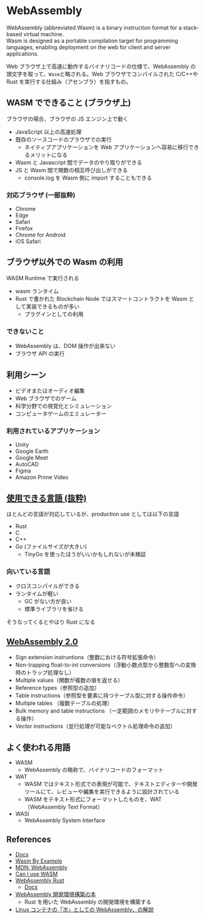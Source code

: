 # WebAssembly

WebAssembly (abbreviated Wasm) is a binary instruction format for a stack-based virtual machine.  
Wasm is designed as a portable compilation target for programming languages, enabling deployment on the web for client and server applications.

Web ブラウザ上で高速に動作するバイナリコードの仕様で、WebAssembly の頭文字を取って、`Wasm`と略される。Web ブラウザでコンパイルされた C/C++や Rust を実行する仕組み（アセンブラ）を指すもの。

## WASM でできること (ブラウザ上)

ブラウザの場合、ブラウザの JS エンジン上で動く

- JavaScript 以上の高速処理
- 既存のソースコードのブラウザでの実行
  - ネイティブアプリケーションを Web アプリケーションへ容易に移行できるメリットになる
- Wasm と Javascript 間でデータのやり取りができる
- JS と Wasm 間で関数の相互呼び出しができる
  - console.log を Wasm 側に import することもできる

### 対応ブラウザ (一部抜粋)

- Chrome
- Edge
- Safari
- Firefox
- Chrome for Android
- iOS Safari

## ブラウザ以外での Wasm の利用

WASM Runtime で実行される

- wasm ランタイム
- Rust で書かれた Blockchain Node ではスマートコントラクトを Wasm として実装できるものが多い
  - プラグインとしての利用

### できないこと

- WebAssembly は、DOM 操作が出来ない
- ブラウザ API の実行

## 利用シーン

- ビデオまたはオーディオ編集
- Web ブラウザでのゲーム
- 科学分野での視覚化とシミュレーション
- コンピュータゲームのエミュレーター

### 利用されているアプリケーション

- Unity
- Google Earth
- Google Meet
- AutoCAD
- Figma
- Amazon Prime Video

## [使用できる言語 (抜粋)](https://github.com/appcypher/awesome-wasm-langs)

ほとんどの言語が対応しているが、production use としては以下の言語

- Rust
- C
- C++
- Go (ファイルサイズが大きい)
  - TinyGo を使ったほうがいいかもしれないが未検証

### 向いている言語

- クロスコンパイルができる
- ランタイムが軽い
  - GC がない方が良い
  - 標準ライブラリを省ける

そうなってくるとやはり Rust になる

## [WebAssembly 2.0](https://webassembly.github.io/spec/core/)

- Sign extension instruntions（整数における符号拡張命令）
- Non-trapping float-to-int conversions（浮動小数点型から整数型への変換時のトラップ処理なし）
- Multiple values（関数が複数の値を返せる）
- Reference types（参照型の追加）
- Table instructions（参照型を要素に持つテーブル型に対する操作命令）
- Multiple tables （複数テーブルの処理）
- Bulk memory and table instructions （一定範囲のメモリやテーブルに対する操作）
- Vector instructions（並行処理が可能なベクトル処理命令の追加）

## よく使われる用語

- WASM
  - WebAssembly の略称で、バイナリコードのフォーマット
- WAT
  - WASM ではテキスト形式での表現が可能で、テキストエディターや開発ツールにて、レビューや編集を実行できるように設計されている
  - WASM をテキスト形式にフォーマットしたものを、WAT（WebAssembly Text Format）
- WASI
  - WebAssembly System Interface

## References

- [Docs](https://webassembly.org/)
- [Wasm By Example](https://wasmbyexample.dev/home.en-us.html)
- [MDN: WebAssembly](https://developer.mozilla.org/en-US/docs/WebAssembly)
- [Can I use WASM](https://caniuse.com/wasm)
- [Web­Assembly Rust](https://www.rust-lang.org/ja/what/wasm)
  - [Docs](https://rustwasm.github.io/docs/book/)
- [WebAssembly 開発環境構築の本](https://wasm-dev-book.netlify.app/)
  - Rust を用いた WebAssembly の開発環境を構築する
- [Linux コンテナの「次」としての WebAssembly、の解説](https://zenn.dev/koduki/articles/9f86d03cd703c4)
